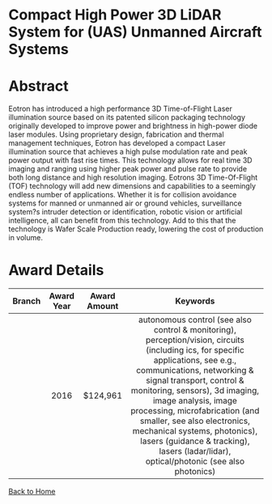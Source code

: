 
Compact High Power 3D LiDAR System for (UAS) Unmanned Aircraft Systems
======================================================================

# Abstract


Eotron has introduced a high performance 3D Time-of-Flight Laser illumination source based on its patented silicon packaging technology originally developed to improve power and brightness in high-power diode laser modules.  Using proprietary design, fabrication and thermal management techniques, Eotron has developed a compact Laser illumination source that achieves a high pulse modulation rate and peak power output with fast rise times.  This technology allows for real time 3D imaging and ranging using higher peak power and pulse rate to provide both long distance and high resolution imaging. Eotrons 3D Time-Of-Flight (TOF) technology will add new dimensions and capabilities to a seemingly endless number of applications. Whether it is for collision avoidance systems for manned or unmanned air or ground vehicles, surveillance system?s intruder detection or identification, robotic vision or artificial intelligence, all can benefit from this technology.  Add to this that the technology is Wafer Scale Production ready, lowering the cost of production in volume.  

# Award Details

|Branch|Award Year|Award Amount|Keywords|
| :---: | :---: | :---: | :---: |
||2016|$124,961|autonomous control (see also control & monitoring), perception/vision, circuits (including ics, for specific applications, see e.g., communications, networking & signal transport, control & monitoring, sensors), 3d imaging, image analysis, image processing, microfabrication (and smaller, see also electronics, mechanical systems, photonics), lasers (guidance & tracking), lasers (ladar/lidar), optical/photonic (see also photonics)|
  
  


[Back to Home](https://github.com/chrischow/dod_sbir_awards/Reports/JT/#232)